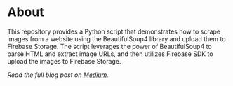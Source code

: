 # About

This repository provides a Python script that demonstrates how to scrape images from a website using the BeautifulSoup4 library and upload them to Firebase Storage. The script leverages the power of BeautifulSoup4 to parse HTML and extract image URLs, and then utilizes Firebase SDK to upload the images to Firebase Storage.

*Read the full blog post on [Medium]([hrfprofessional.medium.com](https://medium.com/@hrfprofessional/scraping-and-uploading-images-to-firebase-storage-using-pythons-beautifulsoup-4-2ec3106be8df)https://medium.com/@hrfprofessional/scraping-and-uploading-images-to-firebase-storage-using-pythons-beautifulsoup-4-2ec3106be8df).*

